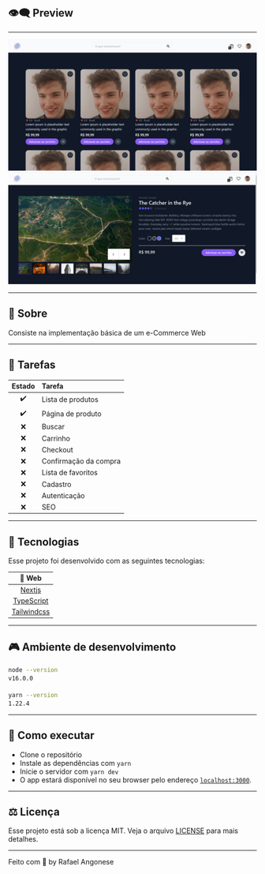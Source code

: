 ## 👁️‍🗨️ **Preview**

---

<img alt="index" src=".github/index.PNG">
<img alt="index" src=".github/product.PNG">

---

## 🍄 Sobre

Consiste na implementação básica de um e-Commerce Web

---

## 📝 **Tarefas**

<div align="center">

| Estado | Tarefa                |
| :----: | :-------------------- |
|   ✔️   | Lista de produtos     |
|   ✔️   | Página de produto     |
|   ❌   | Buscar                |
|   ❌   | Carrinho              |
|   ❌   | Checkout              |
|   ❌   | Confirmação da compra |
|   ❌   | Lista de favoritos    |
|   ❌   | Cadastro              |
|   ❌   | Autenticação          |
|   ❌   | SEO                   |

</div>

---

## 🧪 **Tecnologias**

Esse projeto foi desenvolvido com as seguintes tecnologias:

<div align="center">

|                    🧪 Web                     |
| :-------------------------------------------: |
|         [Nextjs](https://nextjs.org/)         |
| [TypeScript](https://www.typescriptlang.org/) |
|    [Tailwindcss](https://tailwindcss.com/)    |

</div>

---

## 🎮 **Ambiente de desenvolvimento**

```bash
node --version
v16.0.0

yarn --version
1.22.4
```

---

## 🚀 Como executar

-   Clone o repositório
-   Instale as dependências com `yarn`
-   Inicie o servidor com `yarn dev`
-   O app estará disponível no seu browser pelo endereço [`localhost:3000`](http://localhost:3000).

---

## ⚖️ **Licença**

Esse projeto está sob a licença MIT. Veja o arquivo [LICENSE](LICENSE.md) para mais detalhes.

---

Feito com 💜 by Rafael Angonese
